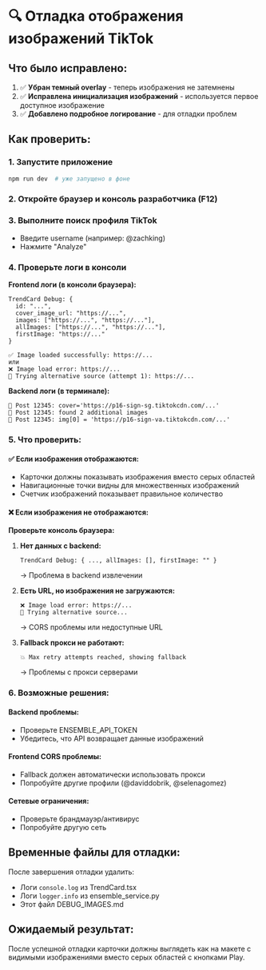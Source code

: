 # 🔍 Отладка отображения изображений TikTok

## Что было исправлено:

1. ✅ **Убран темный overlay** - теперь изображения не затемнены
2. ✅ **Исправлена инициализация изображений** - используется первое доступное изображение
3. ✅ **Добавлено подробное логирование** - для отладки проблем

## Как проверить:

### 1. Запустите приложение

```bash
npm run dev  # уже запущено в фоне
```

### 2. Откройте браузер и консоль разработчика (F12)

### 3. Выполните поиск профиля TikTok

- Введите username (например: @zachking)
- Нажмите "Analyze"

### 4. Проверьте логи в консоли

**Frontend логи (в консоли браузера):**

```
TrendCard Debug: {
  id: "...",
  cover_image_url: "https://...",
  images: ["https://...", "https://..."],
  allImages: ["https://...", "https://..."],
  firstImage: "https://..."
}

✅ Image loaded successfully: https://...
или
❌ Image load error: https://...
🔄 Trying alternative source (attempt 1): https://...
```

**Backend логи (в терминале):**

```
📸 Post 12345: cover='https://p16-sign-sg.tiktokcdn.com/...'
📸 Post 12345: found 2 additional images
📸 Post 12345: img[0] = 'https://p16-sign-va.tiktokcdn.com/...'
```

### 5. Что проверить:

#### ✅ Если изображения отображаются:

- Карточки должны показывать изображения вместо серых областей
- Навигационные точки видны для множественных изображений
- Счетчик изображений показывает правильное количество

#### ❌ Если изображения не отображаются:

**Проверьте консоль браузера:**

1. **Нет данных с backend:**

   ```
   TrendCard Debug: { ..., allImages: [], firstImage: "" }
   ```

   → Проблема в backend извлечении

2. **Есть URL, но изображения не загружаются:**

   ```
   ❌ Image load error: https://...
   🔄 Trying alternative source...
   ```

   → CORS проблемы или недоступные URL

3. **Fallback прокси не работают:**
   ```
   💥 Max retry attempts reached, showing fallback
   ```
   → Проблемы с прокси серверами

### 6. Возможные решения:

#### Backend проблемы:

- Проверьте ENSEMBLE_API_TOKEN
- Убедитесь, что API возвращает данные изображений

#### Frontend CORS проблемы:

- Fallback должен автоматически использовать прокси
- Попробуйте другие профили (@daviddobrik, @selenagomez)

#### Сетевые ограничения:

- Проверьте брандмауэр/антивирус
- Попробуйте другую сеть

## Временные файлы для отладки:

После завершения отладки удалить:

- Логи `console.log` из TrendCard.tsx
- Логи `logger.info` из ensemble_service.py
- Этот файл DEBUG_IMAGES.md

## Ожидаемый результат:

После успешной отладки карточки должны выглядеть как на макете с видимыми изображениями вместо серых областей с кнопками Play.
